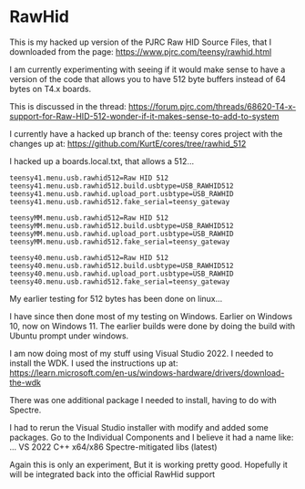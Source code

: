 # RawHid

This is my hacked up version of the PJRC Raw HID Source Files, that I downloaded from the page:
https://www.pjrc.com/teensy/rawhid.html

I am currently experimenting with seeing if it would make sense to have a version of the code that
allows you to have 512 byte buffers instead of 64 bytes on T4.x boards. 

This is discussed in the thread: https://forum.pjrc.com/threads/68620-T4-x-support-for-Raw-HID-512-wonder-if-it-makes-sense-to-add-to-system

I currently have a hacked up branch of the: teensy cores project with the changes up at: 
https://github.com/KurtE/cores/tree/rawhid_512

I hacked up a boards.local.txt, that allows a 512...

```
teensy41.menu.usb.rawhid512=Raw HID 512
teensy41.menu.usb.rawhid512.build.usbtype=USB_RAWHID512
teensy41.menu.usb.rawhid.upload_port.usbtype=USB_RAWHID
teensy41.menu.usb.rawhid512.fake_serial=teensy_gateway

teensyMM.menu.usb.rawhid512=Raw HID 512
teensyMM.menu.usb.rawhid512.build.usbtype=USB_RAWHID512
teensyMM.menu.usb.rawhid.upload_port.usbtype=USB_RAWHID
teensyMM.menu.usb.rawhid512.fake_serial=teensy_gateway

teensy40.menu.usb.rawhid512=Raw HID 512
teensy40.menu.usb.rawhid512.build.usbtype=USB_RAWHID512
teensy40.menu.usb.rawhid.upload_port.usbtype=USB_RAWHID
teensy40.menu.usb.rawhid512.fake_serial=teensy_gateway
```
My earlier testing for 512 bytes has been done on linux... 

I have since then done most of my testing on Windows.  Earlier on Windows 10, now on
Windows 11.  The earlier builds were done by doing the  build with 
Ubuntu prompt under windows.

I am now doing most of my stuff using Visual Studio 2022.  I needed to install the WDK.  I used the
instructions up at: https://learn.microsoft.com/en-us/windows-hardware/drivers/download-the-wdk

There was one additional package I needed to install, having to do with Spectre. 

I had to rerun the Visual Studio installer with modify and added some packages.  Go to the Individual Components and I believe it had a name like: ... VS 2022 C++ x64/x86 Spectre-mitigated libs (latest)

Again this is only an experiment,  But it is working pretty good. Hopefully it will be integrated
back into the official RawHid support